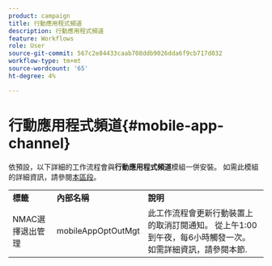 ```yaml
---
product: campaign
title: 行動應用程式頻道
description: 行動應用程式頻道
feature: Workflows
role: User
source-git-commit: 567c2e84433caab708ddb9026dda6f9cb717d032
workflow-type: tm+mt
source-wordcount: '65'
ht-degree: 4%

---
```



# 行動應用程式頻道{#mobile-app-channel}

依預設，以下詳細的工作流程會與&#x200B;**行動應用程式頻道**&#x200B;模組一併安裝。 如需此模組的詳細資訊，請參閱[本區段](../../v8/send/push.md)。

<table> 
 <tbody> 
  <tr> 
   <td> <strong>標籤</strong><br /> </td> 
   <td> <strong>內部名稱</strong><br /> </td> 
   <td> <strong>說明</strong><br /> </td> 
  </tr> 
  <tr> 
   <td> <span class="uicontrol">NMAC選擇退出管理</span> <br /> </td> 
   <td> <span class="uicontrol">mobileAppOptOutMgt</span> <br /> </td> 
   <td> 此工作流程會更新行動裝置上的取消訂閱通知。 從上午1:00到午夜，每6小時觸發一次。 如需詳細資訊，請參閱本節</a>.<br /> </td> 
  </tr> 
 </tbody> 
</table>

